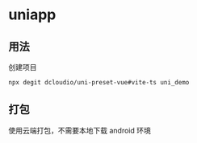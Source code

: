 # uniapp

## 用法

创建项目

```sh
npx degit dcloudio/uni-preset-vue#vite-ts uni_demo
```

## 打包

使用云端打包，不需要本地下载 android 环境

